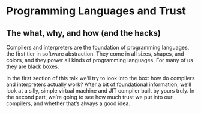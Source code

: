 # Programming Languages and Trust

## The what, why, and how (and the hacks)

Compilers and interpreters are the foundation of programming languages, the
first tier in software abstraction. They come in all sizes, shapes, and colors,
and they power all kinds of programming languages. For many of us they are black
boxes.

In the first section of this talk we’ll try to look into the box: how do
compilers and interpreters actually work? After a bit of foundational
information, we’ll look at a silly, simple virtual machine and JIT compiler
built by yours truly. In the second part, we’re going to see how much trust we
put into our compilers, and whether that’s always a good idea.
